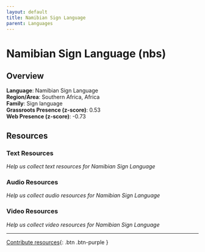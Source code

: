 ```yaml
---
layout: default
title: Namibian Sign Language
parent: Languages
---
```


# Namibian Sign Language (nbs)

## Overview

**Language**: Namibian Sign Language  
**Region/Area**: Southern Africa, Africa  
**Family**: Sign language  
**Grassroots Presence (z-score)**: 0.53  
**Web Presence (z-score)**: -0.73  

## Resources

### Text Resources
*Help us collect text resources for Namibian Sign Language*

### Audio Resources
*Help us collect audio resources for Namibian Sign Language*

### Video Resources
*Help us collect video resources for Namibian Sign Language*

---

[Contribute resources](https://forms.office.com/e/1SfLJx3u1r){: .btn .btn-purple }
